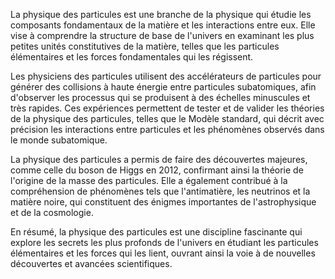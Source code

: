 La physique des particules est une branche de la physique qui étudie les composants fondamentaux de la matière et les interactions entre eux. Elle vise à comprendre la structure de base de l'univers en examinant les plus petites unités constitutives de la matière, telles que les particules élémentaires et les forces fondamentales qui les régissent.

Les physiciens des particules utilisent des accélérateurs de particules pour générer des collisions à haute énergie entre particules subatomiques, afin d'observer les processus qui se produisent à des échelles minuscules et très rapides. Ces expériences permettent de tester et de valider les théories de la physique des particules, telles que le Modèle standard, qui décrit avec précision les interactions entre particules et les phénomènes observés dans le monde subatomique.

La physique des particules a permis de faire des découvertes majeures, comme celle du boson de Higgs en 2012, confirmant ainsi la théorie de l'origine de la masse des particules. Elle a également contribué à la compréhension de phénomènes tels que l'antimatière, les neutrinos et la matière noire, qui constituent des énigmes importantes de l'astrophysique et de la cosmologie.

En résumé, la physique des particules est une discipline fascinante qui explore les secrets les plus profonds de l'univers en étudiant les particules élémentaires et les forces qui les lient, ouvrant ainsi la voie à de nouvelles découvertes et avancées scientifiques.